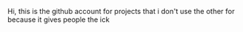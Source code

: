 Hi, this is the github account for projects that i don't use the other for because it gives people the ick
